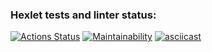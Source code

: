 ### Hexlet tests and linter status:
[![Actions Status](https://github.com/pobedinskiy/fullstack-javascript-project-46/workflows/hexlet-check/badge.svg)](https://github.com/pobedinskiy/fullstack-javascript-project-46/actions)
[![Maintainability](https://api.codeclimate.com/v1/badges/b91718d58f2fe8aa4bc3/maintainability)](https://codeclimate.com/github/pobedinskiy/fullstack-javascript-project-46/maintainability)
[![asciicast](https://asciinema.org/a/TAR4E4S1MEpO2YoJhkQgrwTfS.svg)](https://asciinema.org/a/TAR4E4S1MEpO2YoJhkQgrwTfS)
